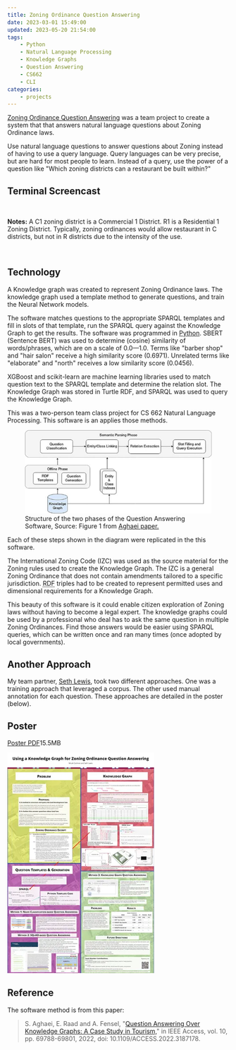 ```yaml
---
title: Zoning Ordinance Question Answering
date: 2023-03-01 15:49:00
updated: 2023-05-20 21:54:00
tags: 
    - Python
    - Natural Language Processing
    - Knowledge Graphs
    - Question Answering
    - CS662
    - CLI
categories:
    - projects
---
```


[Zoning Ordinance Question Answering](https://github.com/micahcochran/cs662-qa-land-dev-law-sys) was a team project to create a system that that answers natural language questions about Zoning Ordinance laws.  

Use natural language questions to answer questions about Zoning instead of having to use a query language.  Query languages can be very precise, but are hard for most people to learn.  Instead of a query, use the power of a question like "Which zoning districts can a restaurant be built within?"


## Terminal Screencast

<div id="screencast-player"></div>

<br>

**Notes:** A <abbr>C1</abbr> zoning district is a Commercial 1 District.  <abbr>R1</abbr> is a Residential 1 Zoning District.  Typically, zoning ordinances would allow restaurant in <abbr>C</abbr> districts, but not in <abbr>R</abbr> districts due to the intensity of the use. 


<br>

## Technology
A Knowledge graph was created to represent Zoning Ordinance laws.  The knowledge graph used a template method to generate questions, and train the Neural Network models.  

<p>The software matches questions to the appropriate SPARQL templates and fill in slots of that template, run the SPARQL query against the Knowledge Graph to get the results. The software was programmed in <a href="/tags/Python/">Python</a>.  <abbr>SBERT</abbr> (Sentence BERT) was used to determine (cosine) similarity of words/phrases, which are on a scale of 0.0&mdash;1.0. Terms like "barber shop" and "hair salon" receive a high similarity score (0.6971). Unrelated terms like "elaborate" and "north" receives a low similarity score (0.0456).</p>

XGBoost and scikit-learn are machine learning libraries used to match question text to the SPARQL template and determine the relation slot.  The Knowledge Graph was stored in Turtle RDF, and SPARQL was used to query the Knowledge Graph.

<p>This was a two-person team class project for CS&nbsp;662 Natural Language Processing.  This software is an applies those methods.</p>


<figure>
    <img src="/images/qakg-tourism.jpg">
    <figcaption> Structure of the two phases of the Question Answering Software, Source: Figure 1 from <a href="#Reference">Aghaei paper.</a></figcaption>
</figure>


Each of these steps shown in the diagram were replicated in the this software.

The International Zoning Code (<abbr>IZC</abbr>) was used as the source material for the Zoning rules used to create the Knowledge Graph. The <abbr>IZC</abbr> is a general Zoning Ordinance that does not contain amendments tailored to a specific jurisdiction. <abbr title="Resource Description Framework">RDF</abbr> triples had to be created to represent permitted uses and dimensional requirements for a Knowledge Graph.

This beauty of this software is it could enable citizen exploration of Zoning laws without having to become a legal expert.  The knowledge graphs could be used by a professional who deal has to ask the same question in multiple Zoning Ordinances.  Find those answers would be easier using SPARQL queries, which can be written once and ran many times (once adopted by local governments).

## Another Approach
My team partner, [Seth Lewis](https://www.linkedin.com/in/seth-lewis-bb8999120/), took two different approaches.  One was a training approach that leveraged a corpus.  The other used manual annotation for each question.  These approaches are detailed in the poster (below).

## Poster

<a href="https://github.com/micahcochran/cs662-qa-land-dev-law-sys/raw/main/poster/2022-11-29-final-poster.pdf" target="_self">Poster PDF</a>15.5MB

[![Poster](/images/2022-11-29-final-poster.webp)](https://github.com/micahcochran/cs662-qa-land-dev-law-sys/raw/main/poster/2022-11-29-final-poster.pdf)


## Reference
The software method is from this paper:
> S. Aghaei, E. Raad and A. Fensel, "[Question Answering Over Knowledge Graphs: A Case Study in Tourism,](https://ieeexplore.ieee.org/document/9810255)" in IEEE Access, vol. 10, pp. 69788-69801, 2022, doi: 10.1109/ACCESS.2022.3187178.




<script src="/ascii/asciinema-player.min.js"></script>
<script>
    AsciinemaPlayer.create('/ascii/kgqas.cast', document.getElementById('screencast-player'), {
         preload: true,
         theme: "urban",
//         theme: "tango",
    });
</script>